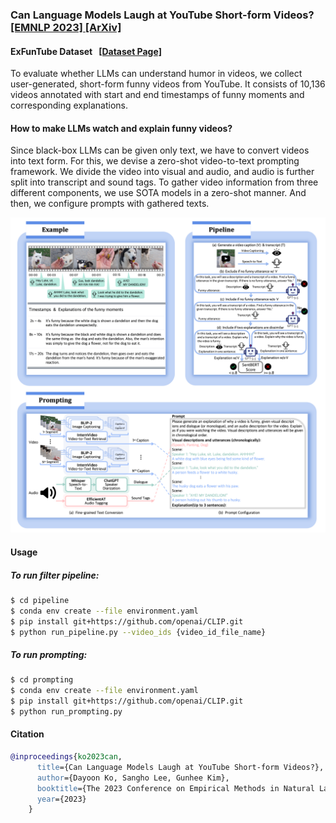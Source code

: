 ### Can Language Models Laugh at YouTube Short-form Videos? <a href="https://aclanthology.org/2023.emnlp-main.176.pdf">[EMNLP 2023] <a href="https://arxiv.org/abs/2310.14159">[ArXiv]</a>

#### ExFunTube Dataset &nbsp; <a href="https://exfuntube.github.io/">[Dataset Page]</a>
To evaluate whether LLMs can understand humor in videos, we collect user-generated, short-form funny videos from YouTube. It consists of 10,136 videos annotated with start and end timestamps of funny moments and corresponding explanations.<br/>  

#### How to make LLMs watch and explain funny videos?
Since black-box LLMs can be given only text, we have to convert videos into text form. For this, we devise a zero-shot video-to-text prompting framework. We divide the video into visual and audio, and audio is further split into transcript and sound tags. To gather video information from three different components, we use SOTA models in a zero-shot manner. And then, we configure prompts with gathered texts.<br/>  


![ExFunTube](./image.png)   



#### Usage

##### To run filter pipeline:

```bash
$ cd pipeline
$ conda env create --file environment.yaml
$ pip install git+https://github.com/openai/CLIP.git
$ python run_pipeline.py --video_ids {video_id_file_name}
```

##### To run prompting:

```bash
$ cd prompting
$ conda env create --file environment.yaml
$ pip install git+https://github.com/openai/CLIP.git
$ python run_prompting.py
```


#### Citation
```bib
@inproceedings{ko2023can,
      title={Can Language Models Laugh at YouTube Short-form Videos?},
      author={Dayoon Ko, Sangho Lee, Gunhee Kim},
      booktitle={The 2023 Conference on Empirical Methods in Natural Language Processing},
      year={2023}
    }
```

